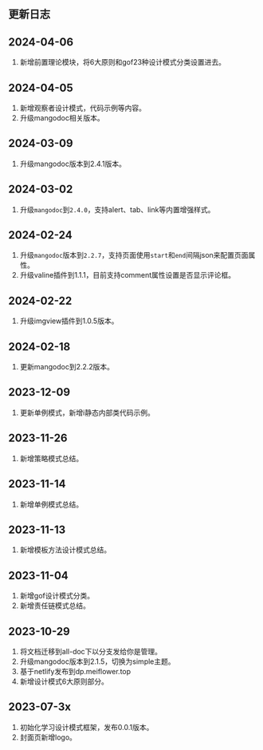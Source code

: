 ## 更新日志

## 2024-04-06
1. 新增前置理论模块，将6大原则和gof23种设计模式分类设置进去。

## 2024-04-05
1. 新增观察者设计模式，代码示例等内容。
2. 升级mangodoc相关版本。

## 2024-03-09
1. 升级mangodoc版本到2.4.1版本。

## 2024-03-02
1. 升级`mangodoc`到`2.4.0`，支持alert、tab、link等内置增强样式。

## 2024-02-24
1. 升级`mangodoc`版本到`2.2.7`，支持页面使用`start`和`end`间隔json来配置页面属性。
2. 升级valine插件到1.1.1，目前支持comment属性设置是否显示评论框。

## 2024-02-22
1. 升级imgview插件到1.0.5版本。

## 2024-02-18
1. 更新mangodoc到2.2.2版本。

## 2023-12-09

1.  更新单例模式，新增i静态内部类代码示例。

## 2023-11-26

1.  新增策略模式总结。

## 2023-11-14

1.  新增单例模式总结。

## 2023-11-13

1.  新增模板方法设计模式总结。

## 2023-11-04

1.  新增gof设计模式分类。
2.  新增责任链模式总结。

## 2023-10-29

1.  将文档迁移到all-doc下以分支发给你是管理。
2.  升级mangodoc版本到2.1.5，切换为simple主题。
3.  基于netlify发布到dp.meiflower.top
4.  新增设计模式6大原则部分。

## 2023-07-3x

1.  初始化学习设计模式框架，发布0.0.1版本。
2.  封面页新增logo。
